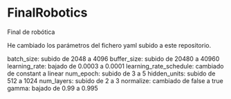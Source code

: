 # FinalRobotics
Final de robótica

He cambiado los parámetros del fichero yaml subido a este repositorio.

batch_size: subido de 2048 a 4096
buffer_size: subido de 20480 a 40960
learning_rate: bajado de 0.0003 a 0.0001
learning_rate_schedule: cambiado de constant a linear
num_epoch: subido de 3 a 5
hidden_units: subido de 512 a 1024
num_layers: subido de 2 a 3
normalize: cambiado de false a true
gamma: bajado de 0.99 a 0.995
